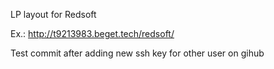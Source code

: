 LP layout for Redsoft

Ex.: http://t9213983.beget.tech/redsoft/

Test commit after adding new ssh key for other user on gihub
